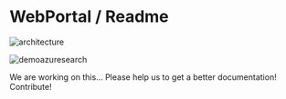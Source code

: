 # WebPortal / Readme

![architecture](https://github.com/DXBrazil/CustomSearch/blob/master/imgs/architecture.png)

![demoazuresearch](https://github.com/DXBrazil/CustomSearch/blob/master/imgs/webportal.png)


We are working on this... Please help us to get a better documentation! Contribute!
